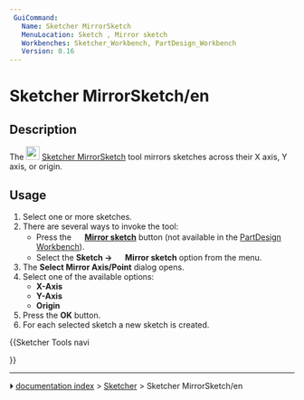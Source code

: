 ```yaml
---
 GuiCommand:
   Name: Sketcher MirrorSketch
   MenuLocation: Sketch , Mirror sketch
   Workbenches: Sketcher_Workbench, PartDesign_Workbench
   Version: 0.16
---
```


# Sketcher MirrorSketch/en

## Description

The <img alt="" src=images/Sketcher_MirrorSketch.svg  style="width:24px;"> [Sketcher MirrorSketch](Sketcher_MirrorSketch.md) tool mirrors sketches across their X axis, Y axis, or origin.

## Usage

1.  Select one or more sketches.
2.  There are several ways to invoke the tool:
    -   Press the **<img src="images/Sketcher_MirrorSketch.svg" width=16px> [Mirror sketch](Sketcher_MirrorSketch.md)** button (not available in the [PartDesign Workbench](PartDesign_Workbench.md)).
    -   Select the **Sketch → <img src="images/Sketcher_MirrorSketch.svg" width=16px> Mirror sketch** option from the menu.
3.  The **Select Mirror Axis/Point** dialog opens.
4.  Select one of the available options:
    -   **X-Axis**
    -   **Y-Axis**
    -   **Origin**
5.  Press the **OK** button.
6.  For each selected sketch a new sketch is created.





{{Sketcher Tools navi

}}



---
⏵ [documentation index](../README.md) > [Sketcher](Sketcher_Workbench.md) > Sketcher MirrorSketch/en
